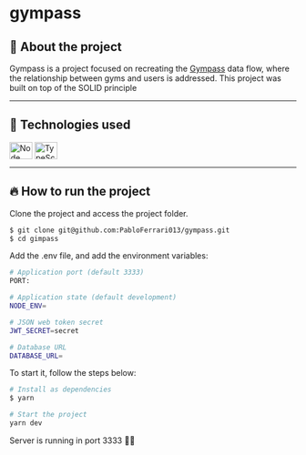 # gympass

## 🤔 About the project
Gympass is a project focused on recreating the <a href="https://www.gympass.com/pt-br">Gympass</a> data flow, where the relationship between gyms and users is addressed. This project was built on top of the SOLID principle

---

## 🧪 Technologies used
<div style="display: inline_block">
  <img align="center" alt="Node" height="30" width="40" src="https://cdn.jsdelivr.net/gh/devicons/devicon/icons/nodejs/nodejs-original.svg">
  <img align="center" alt="TypeScript" height="30" width="40" src="https://cdn.jsdelivr.net/gh/devicons/devicon/icons/typescript/typescript-original.svg">
</div>

---


## 🔥 How to run the project
Clone the project and access the project folder.
```bash
$ git clone git@github.com:PabloFerrari013/gympass.git
$ cd gimpass
```
Add the .env file, and add the environment variables:
```bash
# Application port (default 3333)
PORT: 

# Application state (default development)
NODE_ENV=

# JSON web token secret
JWT_SECRET=secret

# Database URL
DATABASE_URL=
```

To start it, follow the steps below:
```bash
# Install as dependencies
$ yarn 

# Start the project
yarn dev
```
Server is running in port 3333 🚀🔥
